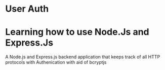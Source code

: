 # User Auth
<h1>Learning how to use Node.Js and Express.Js</h1>

<p>
A Node.js and Express.js backend application that keeps track of all HTTP protocols with Authenication with aid of bcryptjs 
</p>
